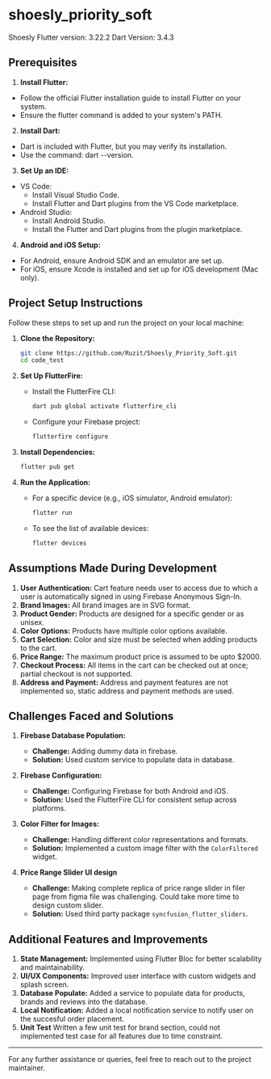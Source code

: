 # shoesly_priority_soft

Shoesly
Flutter version: 3.22.2
Dart Version: 3.4.3

## Prerequisites

1. **Install Flutter:**
- Follow the official Flutter installation guide to install Flutter on your system.
- Ensure the flutter command is added to your system's PATH.

2. **Install Dart:**

- Dart is included with Flutter, but you may verify its installation.
- Use the command: dart --version.

3. **Set Up an IDE:**

- VS Code:
    - Install Visual Studio Code.
    - Install Flutter and Dart plugins from the VS Code marketplace.
- Android Studio:
    - Install Android Studio.
    - Install the Flutter and Dart plugins from the plugin marketplace.

4. **Android and iOS Setup:**

- For Android, ensure Android SDK and an emulator are set up.
- For iOS, ensure Xcode is installed and set up for iOS development (Mac only).

## Project Setup Instructions

Follow these steps to set up and run the project on your local machine:

1. **Clone the Repository:**
    ```bash
    git clone https://github.com/Ruzit/Shoesly_Priority_Soft.git
    cd code_test
    ```

2. **Set Up FlutterFire:**
    - Install the FlutterFire CLI:
        ```bash
        dart pub global activate flutterfire_cli
        ```
    - Configure your Firebase project:
        ```bash
        flutterfire configure
        ```

3. **Install Dependencies:**
    ```bash
    flutter pub get
    ```

5. **Run the Application:**
    - For a specific device (e.g., iOS simulator, Android emulator):
        ```bash
        flutter run
        ```
    - To see the list of available devices:
        ```bash
        flutter devices
        ```

## Assumptions Made During Development

1. **User Authentication:** Cart feature needs user to access due to which a user is automatically signed in using Firebase Anonymous Sign-In.
2. **Brand Images:** All brand images are in SVG format. 
3. **Product Gender:** Products are designed for a specific gender or as unisex.
4. **Color Options:** Products have multiple color options available.
5. **Cart Selection:** Color and size must be selected when adding products to the cart.
6. **Price Range:** The maximum product price is assumed to be upto $2000.
7. **Checkout Process:** All items in the cart can be checked out at once; partial checkout is not supported.
8. **Address and Payment:** Address and payment features are not implemented so, static address and payment methods are used.

## Challenges Faced and Solutions

1. **Firebase Database Population:**
    - **Challenge:** Adding dummy data in firebase.
    - **Solution:** Used custom service to populate data in database.

2. **Firebase Configuration:**
    - **Challenge:** Configuring Firebase for both Android and iOS.
    - **Solution:** Used the FlutterFire CLI for consistent setup across platforms.

3. **Color Filter for Images:**
    - **Challenge:** Handling different color representations and formats.
    - **Solution:** Implemented a custom image filter with the `ColorFiltered` widget.

4. **Price Range Slider UI design**
    - **Challenge:** Making complete replica of price range slider in filer page from figma file was challenging. Could take more time to design custom slider.
    - **Solution:** Used third party package `syncfusion_flutter_sliders`.


## Additional Features and Improvements

1. **State Management:** Implemented using Flutter Bloc for better scalability and maintainability.
2. **UI/UX Components:** Improved user interface with custom widgets and splash screen.
3. **Database Populate:** Added a service to populate data for  products, brands and reviews into the database.
3. **Local Notification:** Added a local notification service to notify user on the succesful order placement.
4. **Unit Test** Written a few unit test for brand section, could not implemented test case for all features due to time constraint.

---

For any further assistance or queries, feel free to reach out to the project maintainer.
